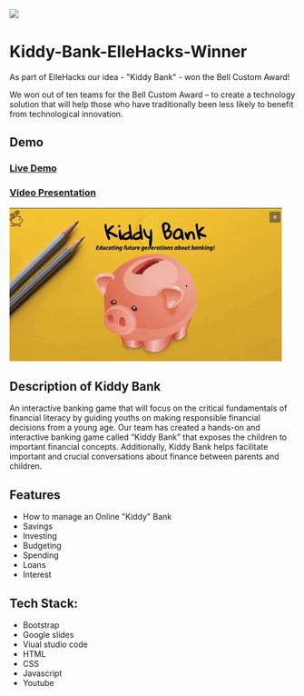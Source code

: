 ![](https://github.com/nareshribabu/Kiddy-Bank-ElleHacks-Winner/blob/main/KiddyBank.png)
# Kiddy-Bank-ElleHacks-Winner
As part of ElleHacks our idea - "Kiddy Bank" - won the Bell Custom Award!

We won out of ten teams for the Bell Custom Award – to create a technology solution that will help those who have traditionally been less likely to benefit from technological innovation.

## Demo
### [Live Demo](https://nareshribabu.github.io/Kiddy-Bank-ElleHacks-Winner/)
### [Video Presentation](https://youtu.be/cUOvI7lmlfs)

![](original.gif)

## Description of Kiddy Bank
An interactive banking game that will focus on the critical fundamentals of financial literacy by guiding youths on making responsible financial decisions from a young age.
Our team has created a hands-on and interactive banking game called “Kiddy Bank” that exposes the children to important financial concepts. Additionally, Kiddy Bank helps facilitate important and crucial conversations about finance between parents and children.


## Features
- How to manage an Online "Kiddy" Bank
- Savings
- Investing
- Budgeting
- Spending
- Loans
- Interest

## Tech Stack:
- Bootstrap
- Google slides
- Viual studio code
- HTML
- CSS
- Javascript
- Youtube

